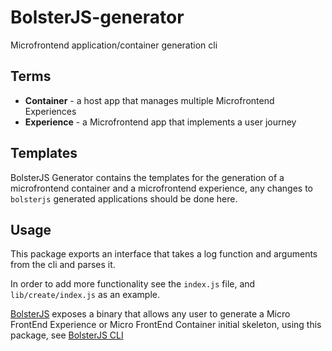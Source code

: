 # BolsterJS-generator

Microfrontend application/container generation cli

## Terms

* **Container** - a host app that manages multiple Microfrontend Experiences
* **Experience** - a Microfrontend app that implements a user journey

## Templates

BolsterJS Generator contains the templates for the generation of a microfrontend container and a microfrontend experience, any changes to `bolsterjs` generated applications should be done here.

## Usage

This package exports an interface that takes a log function and arguments from the cli and parses it.

In order to add more functionality see the `index.js` file, and `lib/create/index.js` as an example.

[BolsterJS](https://github.com/mobilelive-inc/bolsterjs) exposes a binary that allows any user to generate a Micro FrontEnd Experience or Micro FrontEnd Container initial skeleton, using this package, see [BolsterJS CLI](https://github.com/mobilelive-inc/bolsterjs/blob/main/readme.md#cli)

